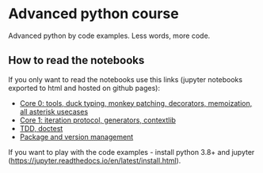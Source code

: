 # Advanced python course

Advanced python by code examples. Less words, more code.

## How to read the notebooks

If you only want to read the notebooks use this links (jupyter notebooks exported to html and hosted on github pages):
* [Core 0: tools, duck typing, monkey patching, decorators, memoization, all asterisk usecases](https://rafalslaby.github.io/advanced-python-course/04_10_2019/core_00.html)
* [Core 1: iteration protocol, generators, contextlib](https://rafalslaby.github.io/advanced-python-course/11_10_2019/core_01.html)
* [TDD, doctest](https://rafalslaby.github.io/advanced-python-course/25_10_2019/tdd_doctest.html)
* [Package and version management](https://rafalslaby.github.io/advanced-python-course/28_02_2020/package_and_version_management.html)


If you want to play with the code examples - install python 3.8+ and jupyter (https://jupyter.readthedocs.io/en/latest/install.html).
